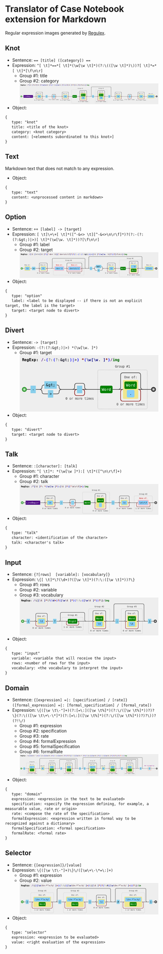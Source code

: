 # Translator of Case Notebook extension for Markdown

Regular expression images generated by [Regulex](https://jex.im/regulex/).

## Knot
* Sentence: `== [title] ([category]) ==`
* Expression: `^[ \t]*==*[ \t]*(\w[\w \t]*)(?:\(([\w \t]*)\))?[ \t]*=*[ \t]*[\f\n\r]`
  * Group #1: title
  * Group #2: category
![Knot Expression](expressions/knot.png)
* Object:
```
{
   type: "knot"
   title: <title of the knot>
   category: <knot category>
   content: [<elements subordinated to this knot>]
}
```

## Text
Markdown text that does not match to any expression.
* Object:
```
{
   type: "text"
   content: <unprocessed content in markdown>
}
```

## Option
* Sentence: `++ [label] -> [target]`
* Expression: `[ \t]\+\+[ \t]*([^-&<> \t][^-&<>\n\r\f]*)?(?:-(?:(?:&gt;)|>)[ \t]*(\w[\w. \t]*))?[\f\n\r]`
  * Group #1: label
  * Group #2: target
![Option Expression](expressions/option.png)
* Object:
```
{
   type: "option"
   label: <label to be displayed -- if there is not an explicit target, the label is the target>
   target: <target node to divert>
}
```

## Divert
* Sentence: `-> [target]`
* Expression: `-(?:(?:&gt;)|>) *(\w[\w. ]*)`
  * Group #1: target
![Divert Expression](expressions/divert.png)
* Object:
```
{
   type: "divert"
   target: <target node to divert>
}
```
## Talk
* Sentence: `:[character]: [talk]`
* Expression: `^[ \t]*: *(\w[\w ]*):[ \t]*([^\n\r\f]+)`
  * Group #1: character
  * Group #2: talk
![talk Expression](expressions/talk.png)
* Object:
```
{
   type: "talk"
   character: <identification of the character>
   talk: <character's talk>
}
```

## Input
* Sentence: `{?[rows]  [variable]: [vocabulary]}`
* Expression: `\{[ \t]*\?(\d+)?([\w \t]*)(?:\:([\w \t]*))?\}`
  * Group #1: rows
  * Group #2: variable
  * Group #3: vocabulary
![Input Expression](expressions/input.png)
* Object:
```
{
   type: "input"
   variable: <variable that will receive the input>
   rows: <number of rows for the input>
   vocabulary: <the vocabulary to interpret the input>
}
```

## Domain
* Sentence: `{[expression] =|: [specification] / [rate]}([formal_expression] =|: [formal_specification] / [formal_rate])`
* Expression: `\{([\w \t\-"]+)(?:[=\:]([\w \t%]*)(?:\/([\w \t%]*))?)?\}(?:\(([\w \t\+\-\*]*)(?:[=\:]([\w \t%]*)(?:\/([\w \t%]*))?)?\))?(?!\/)`
  * Group #1: expression
  * Group #2: specification
  * Group #3: rate
  * Group #4: formalExpression
  * Group #5: formalSpecification
  * Group #6: formalRate
![Domain Expression](expressions/domain.png)
* Object:
```
{
   type: "domain"
   expression: <expression in the text to be evaluated>
   specification: <specify the expression defining, for example, a measurable value, rate or origin>
   rate: <compose the rate of the specification>
   formalExpression: <expression written in formal way to be recognized against a dictionary>
   formalSpecification: <formal specification>
   formalRate: <formal rate>
}
```

## Selector
* Sentence: `{[expression]}/[value]`
* Expression: `\{([\w \t\-"]+)\}\/([\w\+\-\*=\:]+)`
  * Group #1: expression
  * Group #2: value
![Selector Expression](expressions/selector.png)
* Object:
```
{
   type: "selector"
   expression: <expression to be evaluated>
   value: <right evaluation of the expression>
}
```

